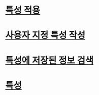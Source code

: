 # [특성 적용](applying-attributes.md)
# [사용자 지정 특성 작성](writing-custom-attributes.md)
# [특성에 저장된 정보 검색](retrieving-information-stored-in-attributes.md)
# [특성](index.md)
